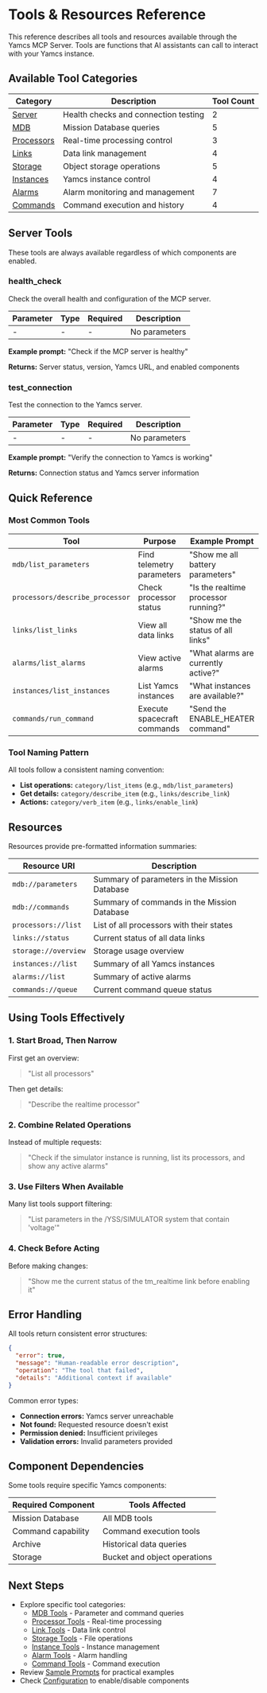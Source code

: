 # Tools & Resources Reference

This reference describes all tools and resources available through the Yamcs MCP Server. Tools are functions that AI assistants can call to interact with your Yamcs instance.

## Available Tool Categories

| Category | Description | Tool Count |
|----------|-------------|------------|
| [Server](#server-tools) | Health checks and connection testing | 2 |
| [MDB](tools/mdb.md) | Mission Database queries | 5 |
| [Processors](tools/processors.md) | Real-time processing control | 3 |
| [Links](tools/links.md) | Data link management | 4 |
| [Storage](tools/storage.md) | Object storage operations | 5 |
| [Instances](tools/instances.md) | Yamcs instance control | 4 |
| [Alarms](tools/alarms.md) | Alarm monitoring and management | 7 |
| [Commands](tools/commands.md) | Command execution and history | 4 |

## Server Tools

These tools are always available regardless of which components are enabled.

### health_check

Check the overall health and configuration of the MCP server.

| Parameter | Type | Required | Description |
|-----------|------|----------|-------------|
| - | - | - | No parameters |

**Example prompt:** "Check if the MCP server is healthy"

**Returns:** Server status, version, Yamcs URL, and enabled components

### test_connection

Test the connection to the Yamcs server.

| Parameter | Type | Required | Description |
|-----------|------|----------|-------------|
| - | - | - | No parameters |

**Example prompt:** "Verify the connection to Yamcs is working"

**Returns:** Connection status and Yamcs server information

## Quick Reference

### Most Common Tools

| Tool | Purpose | Example Prompt |
|------|---------|----------------|
| `mdb/list_parameters` | Find telemetry parameters | "Show me all battery parameters" |
| `processors/describe_processor` | Check processor status | "Is the realtime processor running?" |
| `links/list_links` | View all data links | "Show me the status of all links" |
| `alarms/list_alarms` | View active alarms | "What alarms are currently active?" |
| `instances/list_instances` | List Yamcs instances | "What instances are available?" |
| `commands/run_command` | Execute spacecraft commands | "Send the ENABLE_HEATER command" |

### Tool Naming Pattern

All tools follow a consistent naming convention:
- **List operations:** `category/list_items` (e.g., `mdb/list_parameters`)
- **Get details:** `category/describe_item` (e.g., `links/describe_link`)
- **Actions:** `category/verb_item` (e.g., `links/enable_link`)

## Resources

Resources provide pre-formatted information summaries:

| Resource URI | Description |
|--------------|-------------|
| `mdb://parameters` | Summary of parameters in the Mission Database |
| `mdb://commands` | Summary of commands in the Mission Database |
| `processors://list` | List of all processors with their states |
| `links://status` | Current status of all data links |
| `storage://overview` | Storage usage overview |
| `instances://list` | Summary of all Yamcs instances |
| `alarms://list` | Summary of active alarms |
| `commands://queue` | Current command queue status |

## Using Tools Effectively

### 1. Start Broad, Then Narrow

First get an overview:
> "List all processors"

Then get details:
> "Describe the realtime processor"

### 2. Combine Related Operations

Instead of multiple requests:
> "Check if the simulator instance is running, list its processors, and show any active alarms"

### 3. Use Filters When Available

Many list tools support filtering:
> "List parameters in the /YSS/SIMULATOR system that contain 'voltage'"

### 4. Check Before Acting

Before making changes:
> "Show me the current status of the tm_realtime link before enabling it"

## Error Handling

All tools return consistent error structures:

```json
{
  "error": true,
  "message": "Human-readable error description",
  "operation": "The tool that failed",
  "details": "Additional context if available"
}
```

Common error types:
- **Connection errors:** Yamcs server unreachable
- **Not found:** Requested resource doesn't exist
- **Permission denied:** Insufficient privileges
- **Validation errors:** Invalid parameters provided

## Component Dependencies

Some tools require specific Yamcs components:

| Required Component | Tools Affected |
|-------------------|----------------|
| Mission Database | All MDB tools |
| Command capability | Command execution tools |
| Archive | Historical data queries |
| Storage | Bucket and object operations |

## Next Steps

- Explore specific tool categories:
  - [MDB Tools](tools/mdb.md) - Parameter and command queries
  - [Processor Tools](tools/processors.md) - Real-time processing
  - [Link Tools](tools/links.md) - Data link control
  - [Storage Tools](tools/storage.md) - File operations
  - [Instance Tools](tools/instances.md) - Instance management
  - [Alarm Tools](tools/alarms.md) - Alarm handling
  - [Command Tools](tools/commands.md) - Command execution
- Review [Sample Prompts](sample-prompts.md) for practical examples
- Check [Configuration](configuration.md) to enable/disable components